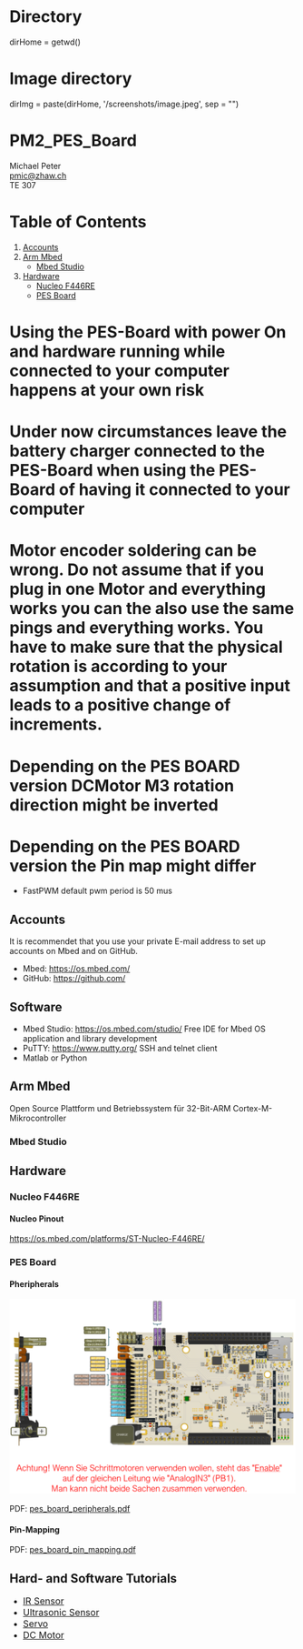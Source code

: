 # Directory
dirHome = getwd()

# Image directory
dirImg = paste(dirHome, '/screenshots/image.jpeg', sep = "")

# PM2_PES_Board

Michael Peter\
pmic@zhaw.ch\
TE 307

# Table of Contents
1. [Accounts](#accounts)
2. [Arm Mbed](#arm-mbed)
    * [Mbed Studio](#mbed-studio)
3. [Hardware](#hardware)
    * [Nucleo F446RE](#nucleo-f446re)
    * [PES Board](#pes-board)

# Using the PES-Board with power On and hardware running while connected to your computer happens at your own risk

# Under now circumstances leave the battery charger connected to the PES-Board when using the PES-Board of having it connected to your computer

# Motor encoder soldering can be wrong. Do not assume that if you plug in one Motor and everything works you can the also use the same pings and everything works. You have to make sure that the physical rotation is according to your assumption and that a positive input leads to a positive change of increments.

# Depending on the PES BOARD version DCMotor M3 rotation direction might be inverted

# Depending on the PES BOARD version the Pin map might differ

- FastPWM default pwm period is 50 mus

## Accounts

It is recommendet that you use your private E-mail address to set up accounts on Mbed and on GitHub.

- Mbed: https://os.mbed.com/
- GitHub: https://github.com/


## Software

- Mbed Studio: https://os.mbed.com/studio/ Free IDE for Mbed OS application and library development
- PuTTY: https://www.putty.org/ SSH and telnet client
- Matlab or Python

## Arm Mbed

Open Source Plattform und Betriebssystem für 32-Bit-ARM Cortex-M-Mikrocontroller

### Mbed Studio

## Hardware

### Nucleo F446RE

#### Nucleo Pinout
https://os.mbed.com/platforms/ST-Nucleo-F446RE/

### PES Board

#### Pheripherals

![pes_board_peripherals.PNG](docs/images/pes_board_peripherals.PNG "PES Board Pheripherals")
<!-- <img src="markdown/pes_board_peripherals.PNG" alt="PES Board Pheripherals" style="width:600px;"/> -->

PDF: [pes_board_peripherals.pdf](docs/datasheets/pes_board_peripherals.pdf)

#### Pin-Mapping

PDF: [pes_board_pin_mapping.pdf](docs/datasheets/pes_board_pin_mapping.pdf)


## Hard- and Software Tutorials

- [<font size="3"> IR Sensor </font>](docs/markdown/ir_sensor.md)
- [<font size="3"> Ultrasonic Sensor </font>](docs/markdown/ultrasonic_sensor.md)
- [<font size="3"> Servo </font>](docs/markdown/servo.md)
- [<font size="3"> DC Motor </font>](docs/markdown/dc_motor.md)


